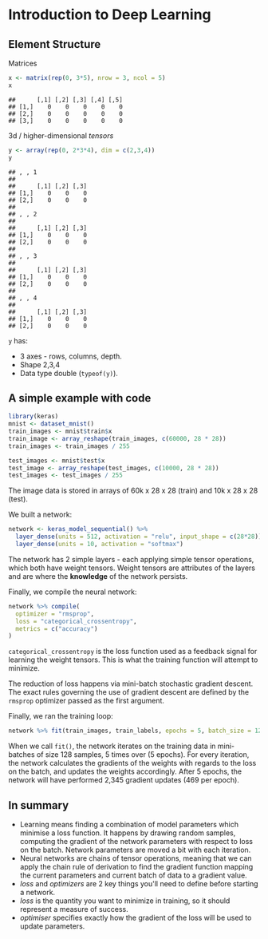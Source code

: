 Introduction to Deep Learning
================

Element Structure
-----------------

Matrices

``` r
x <- matrix(rep(0, 3*5), nrow = 3, ncol = 5)
x
```

    ##      [,1] [,2] [,3] [,4] [,5]
    ## [1,]    0    0    0    0    0
    ## [2,]    0    0    0    0    0
    ## [3,]    0    0    0    0    0

3d / higher-dimensional *tensors*

``` r
y <- array(rep(0, 2*3*4), dim = c(2,3,4))
y
```

    ## , , 1
    ## 
    ##      [,1] [,2] [,3]
    ## [1,]    0    0    0
    ## [2,]    0    0    0
    ## 
    ## , , 2
    ## 
    ##      [,1] [,2] [,3]
    ## [1,]    0    0    0
    ## [2,]    0    0    0
    ## 
    ## , , 3
    ## 
    ##      [,1] [,2] [,3]
    ## [1,]    0    0    0
    ## [2,]    0    0    0
    ## 
    ## , , 4
    ## 
    ##      [,1] [,2] [,3]
    ## [1,]    0    0    0
    ## [2,]    0    0    0

`y` has:

-   3 axes - rows, columns, depth.
-   Shape 2,3,4
-   Data type double (`typeof(y)`).

A simple example with code
--------------------------

``` r
library(keras)
mnist <- dataset_mnist()
train_images <- mnist$train$x
train_image <- array_reshape(train_images, c(60000, 28 * 28))
train_images <- train_images / 255

test_images <- mnist$test$x
test_image <- array_reshape(test_images, c(10000, 28 * 28))
test_images <- test_images / 255
```

The image data is stored in arrays of 60k x 28 x 28 (train) and 10k x 28 x 28 (test).

We built a network:

``` r
network <- keras_model_sequential() %>% 
  layer_dense(units = 512, activation = "relu", input_shape = c(28*28)) %>% 
  layer_dense(units = 10, activation = "softmax")
```

The network has 2 simple layers - each applying simple tensor operations, which both have weight tensors. Weight tensors are attributes of the layers and are where the **knowledge** of the network persists.

Finally, we compile the neural network:

``` r
network %>% compile(
  optimizer = "rmsprop",
  loss = "categorical_crossentropy",
  metrics = c("accuracy")
)
```

`categorical_crossentropy` is the loss function used as a feedback signal for learning the weight tensors. This is what the training function will attempt to minimize.

The reduction of loss happens via mini-batch stochastic gradient descent. The exact rules governing the use of gradient descent are defined by the `rmsprop` optimizer passed as the first argument.

Finally, we ran the training loop:

``` r
network %>% fit(train_images, train_labels, epochs = 5, batch_size = 128)
```

When we call `fit()`, the network iterates on the training data in mini-batches of size 128 samples, 5 times over (5 epochs). For every iteration, the network calculates the gradients of the weights with regards to the loss on the batch, and updates the weights accordingly. After 5 epochs, the network will have performed 2,345 gradient updates (469 per epoch).

In summary
----------

-   Learning means finding a combination of model parameters which minimise a loss function. It happens by drawing random samples, computing the gradient of the network parameters with respect to loss on the batch. Network parameters are moved a bit with each iteration.
-   Neural networks are chains of tensor operations, meaning that we can apply the chain rule of derivation to find the gradient function mapping the current parameters and current batch of data to a gradient value.
-   *loss* and *optimizers* are 2 key things you'll need to define before starting a network.
-   *loss* is the quantity you want to minimize in training, so it should represent a measure of success.
-   *optimiser* specifies exactly how the gradient of the loss will be used to update parameters.
